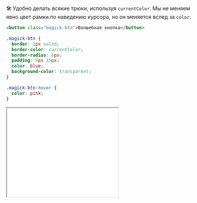 🛠 Удобно делать всякие трюки, используя `currentColor`. Мы не меняем явно цвет рамки по наведению курсора, но он меняется вслед за `color`.

```html
<button class="magick-btn">Волшебная кнопка</button>
```

```css
.magick-btn {
  border: 2px solid;
  border-color: currentColor;
  border-radius: 6px;
  padding: 9px 15px;
  color: blue;
  background-color: transparent;
}

.magick-btn:hover {
  color: pink;
}
```

<iframe title="currentColor" src="../demos/current-color/" height="240"></iframe>
